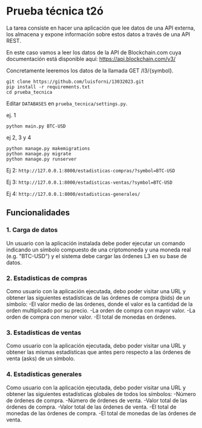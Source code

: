 # Prueba técnica t2ó

La tarea consiste en hacer una aplicación que lee datos de una API externa, los almacena y expone información sobre estos datos a través de una API REST.

En este caso vamos a leer los datos de la API de Blockchain.com cuya documentación está disponible aquí: https://api.blockchain.com/v3/

Concretamente leeremos los datos de la llamada GET /l3/{symbol}.

```
git clone https://github.com/luisforni/13032023.git
pip install -r requirements.txt
cd prueba_tecnica
```

Editar `DATABASES` en `prueba_tecnica/settings.py`.

ej. 1 
```
python main.py BTC-USD
```
ej 2, 3 y 4

```
python manage.py makemigrations
python manage.py migrate
python manage.py runserver
```

Ej 2: `http://127.0.0.1:8000/estadisticas-compras/?symbol=BTC-USD`

Ej 3: `http://127.0.0.1:8000/estadisticas-ventas/?symbol=BTC-USD`

Ej 4: `http://127.0.0.1:8000/estadisticas-generales/`

## Funcionalidades

### 1. Carga de datos

Un usuario con la aplicación instalada debe poder ejecutar un comando indicando un símbolo compuesto de una criptomoneda y una moneda real (e.g. "BTC-USD") y el sistema debe cargar las órdenes L3 en su base de datos.

### 2. Estadísticas de compras

Como usuario con la aplicación ejecutada, debo poder visitar una URL y obtener las siguientes estadísticas de las órdenes de compra (bids) de un símbolo:
-El valor medio de las órdenes, donde el valor es la cantidad de la orden multiplicado por su precio.
-La orden de compra con mayor valor.
-La orden de compra con menor valor.
-El total de monedas en órdenes.

### 3. Estadísticas de ventas

Como usuario con la aplicación ejecutada, debo poder visitar una URL y obtener las mismas estadísticas que antes pero respecto a las órdenes de venta (asks) de un símbolo.

### 4. Estadísticas generales

Como usuario con la aplicación ejecutada, debo poder visitar una URL y obtener las siguientes estadísticas globales de todos los símbolos:
-Número de órdenes de compra.
-Número de órdenes de venta.
-Valor total de las órdenes de compra.
-Valor total de las órdenes de venta.
-El total de monedas de las órdenes de compra.
-El total de monedas de las órdenes de venta.


